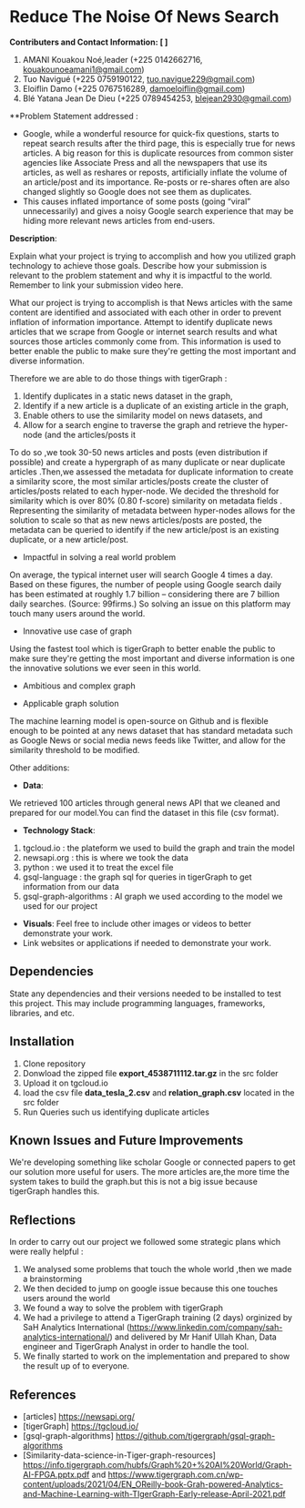 # Reduce The Noise Of News Search
**Contributers and Contact Information: [ ]**
1. AMANI Kouakou Noé,leader (+225 0142662716, kouakounoeamani1@gmail.com)
2. Tuo Navigué (+225 0759190122, tuo.navigue229@gmail.com)
3. Eloiflin Damo (+225 0767516289, damoeloiflin@gmail.com)
4. Blé Yatana Jean De Dieu (+225 0789454253, blejean2930@gmail.com)

**Problem Statement addressed :  

- Google, while a wonderful resource for quick-fix questions, starts to repeat search results after the third page, this is especially true for news articles. A big reason for this is duplicate resources from common sister agencies like Associate Press and all the newspapers that use its articles, as well as reshares or reposts, artificially inflate the volume of an article/post and its importance. Re-posts or re-shares often are also changed slightly so Google does not see them as duplicates. 
- This causes inflated importance of some posts (going “viral” unnecessarily) and gives a noisy Google search experience that may be hiding more relevant news articles from end-users.


**Description**: 

Explain what your project is trying to accomplish and how you utilized graph technology to achieve those goals. 
Describe how your submission is relevant to the problem statement and why it is impactful to the world. Remember to link your submission video here.

What our project is trying to accomplish is that News articles with the same content are identified and associated with each other in order to prevent inflation of information importance. Attempt to identify duplicate news articles that we scrape from Google or internet search results and what sources those articles commonly come from. This information is used to better enable the public to make sure they're getting the most important and diverse information.

Therefore we are able to do those things with tigerGraph : 
1. Identify duplicates in a static news dataset in the graph,
2. Identify if a new article is a duplicate of an existing article in the graph, 
3. Enable others to use the similarity model on news datasets, and
4. Allow for a search engine to traverse the graph and retrieve the hyper-node (and the articles/posts it 

To do so ,we took 30-50 news articles and posts (even distribution if possible) and create a hypergraph of as many duplicate or near duplicate articles .Then,we assessed the metadata for duplicate information to create a similarity score, the most similar articles/posts  create the cluster of articles/posts related to each hyper-node. We decided the threshold for similarity which is over 80% (0.80 f-score) similarity on metadata fields . Representing the similarity of metadata between hyper-nodes allows for the solution to scale so that as new news articles/posts are posted, the metadata can be queried to identify if the new article/post is an existing duplicate, or a new article/post.

				

- Impactful in solving a real world problem 

On average, the typical internet user will search Google 4 times a day. Based on these figures, the number of people using Google search daily has been estimated at roughly 1.7 billion – considering there are 7 billion daily searches. (Source: 99firms.) So solving an issue on this platform may touch many users around the world.

- Innovative use case of graph

Using the fastest tool which is tigerGraph to better enable the public to make sure they're getting the most important and diverse information is one the innovative solutions we ever seen in this world.

- Ambitious and complex graph



- Applicable graph solution 

The machine learning model is open-source on Github and is flexible enough to be pointed at any news dataset that has standard metadata such as Google News or social media news feeds like Twitter, and allow for the similarity threshold to be modified.


Other additions: 

 - **Data**: 

 We retrieved 100 articles through general news API that we cleaned and prepared for our model.You can find the dataset in this file (csv format). 

 - **Technology Stack**:
 1. tgcloud.io : the plateform we used to build the graph and train the model
 2. newsapi.org : this is where we took the data
 3. python : we used it to treat the excel file
 4. gsql-language : the graph sql for queries in tigerGraph to get information from our data
 5. gsql-graph-algorithms : AI graph we used according to the model we used for our project

 - **Visuals**: Feel free to include other images or videos to better demonstrate your work.
 - Link websites or applications if needed to demonstrate your work.

## Dependencies

State any dependencies and their versions needed to be installed to test this project. This may include programming languages, frameworks, libraries, and etc. 

## Installation

1. Clone repository
2. Donwload the zipped file **export_4538711112.tar.gz** in the src folder
3. Upload it on tgcloud.io
4. load the csv file **data_tesla_2.csv** and **relation_graph.csv** located in the src folder
5. Run Queries such us identifying duplicate articles

## Known Issues and Future Improvements

We're developing something like scholar Google or connected papers to get our solution more useful for users.
The more articles are,the more time the system takes to build the graph.but this is not a big issue because tigerGraph handles this.

## Reflections

In order to carry out our project we followed some strategic plans which were really helpful :

1. We analysed some problems that touch the whole world ,then we made a brainstorming
2. We then decided to jump on google issue because this one touches users around the world
3. We found a way to solve the problem with tigerGraph
4. We had a privilege to attend a  TigerGraph training (2 days) orginized by SaH Analytics International (https://www.linkedin.com/company/sah-analytics-international/) and delivered by Mr Hanif Ullah Khan, Data engineer and TigerGraph Analyst in order to handle the tool.
5. We finally started to work on the implementation and prepared to show  the result up of to everyone.

## References
- [articles] https://newsapi.org/
- [tigerGraph] https://tgcloud.io/
- [gsql-graph-algorithms] https://github.com/tigergraph/gsql-graph-algorithms
- [Similarity-data-science-in-Tiger-graph-resources]  https://info.tigergraph.com/hubfs/Graph%20+%20AI%20World/Graph-AI-FPGA.pptx.pdf and https://www.tigergraph.com.cn/wp-content/uploads/2021/04/EN_OReilly-book-Grah-powered-Analytics-and-Machine-Learning-with-TIgerGraph-Early-release-April-2021.pdf

